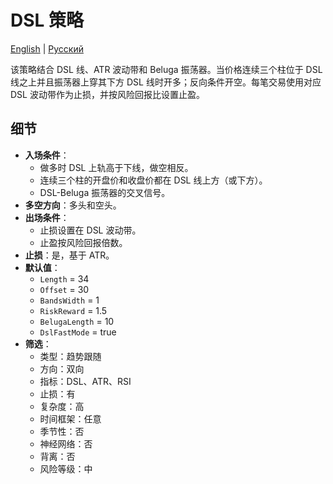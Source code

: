 # DSL 策略
[English](README.md) | [Русский](README_ru.md)

该策略结合 DSL 线、ATR 波动带和 Beluga 振荡器。当价格连续三个柱位于 DSL 线之上并且振荡器上穿其下方 DSL 线时开多；反向条件开空。每笔交易使用对应 DSL 波动带作为止损，并按风险回报比设置止盈。

## 细节

- **入场条件**：
  - 做多时 DSL 上轨高于下线，做空相反。
  - 连续三个柱的开盘价和收盘价都在 DSL 线上方（或下方）。
  - DSL-Beluga 振荡器的交叉信号。
- **多空方向**：多头和空头。
- **出场条件**：
  - 止损设置在 DSL 波动带。
  - 止盈按风险回报倍数。
- **止损**：是，基于 ATR。
- **默认值**：
  - `Length` = 34
  - `Offset` = 30
  - `BandsWidth` = 1
  - `RiskReward` = 1.5
  - `BelugaLength` = 10
  - `DslFastMode` = true
- **筛选**：
  - 类型：趋势跟随
  - 方向：双向
  - 指标：DSL、ATR、RSI
  - 止损：有
  - 复杂度：高
  - 时间框架：任意
  - 季节性：否
  - 神经网络：否
  - 背离：否
  - 风险等级：中

